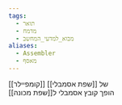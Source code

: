 ```yaml
---
tags:
  - תואר
  - מדמח
  - מבוא_למדעי_המחשב
aliases:
  - Assembler
  - מאסף
---
```

[[קומפיילר]] של [[שפת אסמבלי]]  
הופך קובץ אסמבלי ל[[שפת מכונה]]